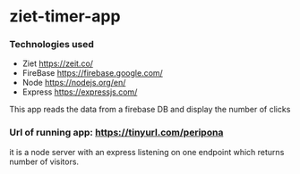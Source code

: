 # ziet-timer-app

### Technologies used 
* Ziet https://zeit.co/
* FireBase https://firebase.google.com/
* Node https://nodejs.org/en/
* Express https://expressjs.com/

This app reads the data from a firebase DB and display the number of clicks 

### Url of running app: https://tinyurl.com/peripona

it is a node server with an express listening on one endpoint which returns number of visitors.
